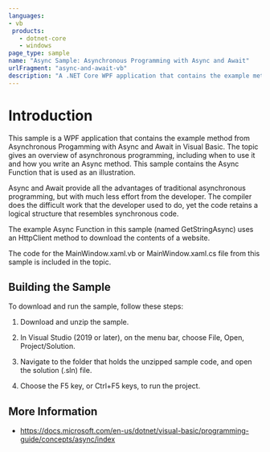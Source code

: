 ```yaml
---
languages:
- vb
 products:
   - dotnet-core
   - windows
page_type: sample
name: "Async Sample: Asynchronous Programming with Async and Await"
urlFragment: "async-and-await-vb"
description: "A .NET Core WPF application that contains the example method from Asynchronous Progamming with Async and Await in Visual Basic."
---
```

# Introduction

This sample is a WPF application that contains the example method from Asynchronous Progamming with Async and Await in Visual Basic. The topic gives an overview of asynchronous programming, including when to use it and how you write an Async method. This sample contains the Async Function that is used as an illustration.

Async and Await provide all the advantages of traditional asynchronous programming, but with much less effort from the developer. The compiler does the difficult work that the developer used to do, yet the code retains a logical structure that resembles synchronous code.

The example Async Function in this sample (named GetStringAsync) uses an HttpClient method to download the contents of a website.

The code for the MainWindow.xaml.vb or MainWindow.xaml.cs file from this sample is included in the topic.

## Building the Sample

To download and run the sample, follow these steps:

 1. Download and unzip the sample.
    
 2. In Visual Studio (2019 or later), on the menu bar, choose File, Open, Project/Solution.
 
 3. Navigate to the folder that holds the unzipped sample code, and open the solution (.sln) file.
 
 4. Choose the F5 key, or Ctrl+F5 keys, to run the project.
 
 ## More Information
 
  - https://docs.microsoft.com/en-us/dotnet/visual-basic/programming-guide/concepts/async/index
